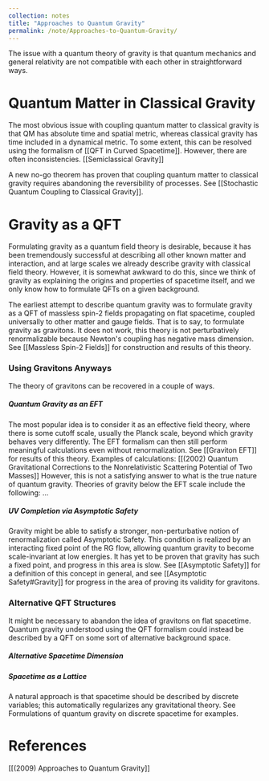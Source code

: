 ```yaml
---
collection: notes
title: "Approaches to Quantum Gravity"
permalink: /note/Approaches-to-Quantum-Gravity/
---
```

The issue with a quantum theory of gravity is that quantum mechanics and general relativity are not compatible with each other in straightforward ways. 
# Quantum Matter in Classical Gravity
The most obvious issue with coupling quantum matter to classical gravity is that QM has absolute time and spatial metric, whereas classical gravity has time included in a dynamical metric. To some extent, this can be resolved using the formalism of [[QFT in Curved Spacetime]]. However, there are often inconsistencies.
[[Semiclassical Gravity]]

A new no-go theorem has proven that coupling quantum matter to classical gravity requires abandoning the reversibility of processes. See [[Stochastic Quantum Coupling to Classical Gravity]].

# Gravity as a QFT
Formulating gravity as a quantum field theory is desirable, because it has been tremendously successful at describing all other known matter and interaction, and at large scales we already describe gravity with classical field theory. However, it is somewhat awkward to do this, since we think of gravity as explaining the origins and properties of spacetime itself, and we only know how to formulate QFTs on a given background. 

The earliest attempt to describe quantum gravity was to formulate gravity as a QFT of massless spin-2 fields propagating on flat spacetime, coupled universally to other matter and gauge fields. That is to say, to formulate gravity as gravitons. It does not work, this theory is not perturbatively renormalizable because Newton's coupling has negative mass dimension. 
See [[Massless Spin-2 Fields]] for construction and results of this theory.

### Using Gravitons Anyways

The theory of gravitons can be recovered in a couple of ways. 
##### Quantum Gravity as an EFT
The most popular idea is to consider it as an effective field theory, where
there is some cutoff scale, usually the Planck scale, beyond which gravity
behaves very differently. The EFT formalism can then still perform meaningful
calculations even without renormalization. 
See [[Graviton EFT]] for results of this theory.
Examples of calculations:
	[[(2002) Quantum Gravitational Corrections to the Nonrelativistic Scattering Potential of Two Masses]]
However, this is not a satisfying answer to what is the true nature of quantum gravity. Theories of gravity below the EFT scale include the following:
	...

##### UV Completion via Asymptotic Safety
Gravity might be able to satisfy a stronger, non-perturbative notion of renormalization called Asymptotic Safety.
This condition is realized by an interacting fixed point of the RG flow,
allowing quantum gravity to become scale-invariant at low energies. It has yet to be proven that gravity has such a fixed point, and progress in this area is slow.
See [[Asymptotic Safety]] for a definition of this concept in general, and see [[Asymptotic Safety#Gravity]] for progress in the area of proving its validity for gravitons.

### Alternative QFT Structures

It might be necessary to abandon the idea of gravitons on flat spacetime. Quantum gravity understood using the QFT formalism could instead be described by a QFT on some sort of alternative background space.

##### Alternative Spacetime Dimension

##### Spacetime as a Lattice
A natural approach is that spacetime should be described by discrete variables; this automatically regularizes any gravitational theory. See Formulations of quantum gravity on discrete spacetime for examples.

#####

# References
[[(2009) Approaches to Quantum Gravity]]
